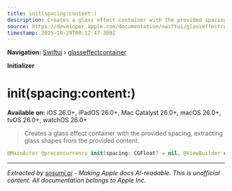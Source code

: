 ```yaml
---
title: init(spacing:content:)
description: Creates a glass effect container with the provided spacing, extracting glass shapes from the provided content.
source: https://developer.apple.com/documentation/swiftui/glasseffectcontainer/init(spacing:content:)
timestamp: 2025-10-29T00:12:47.309Z
---
```


**Navigation:** [Swiftui](/documentation/swiftui) › [glasseffectcontainer](/documentation/swiftui/glasseffectcontainer)

**Initializer**

# init(spacing:content:)

**Available on:** iOS 26.0+, iPadOS 26.0+, Mac Catalyst 26.0+, macOS 26.0+, tvOS 26.0+, watchOS 26.0+

> Creates a glass effect container with the provided spacing, extracting glass shapes from the provided content.

```swift
@MainActor @preconcurrency init(spacing: CGFloat? = nil, @ViewBuilder content: () -> Content)
```

---

*Extracted by [sosumi.ai](https://sosumi.ai) - Making Apple docs AI-readable.*
*This is unofficial content. All documentation belongs to Apple Inc.*
